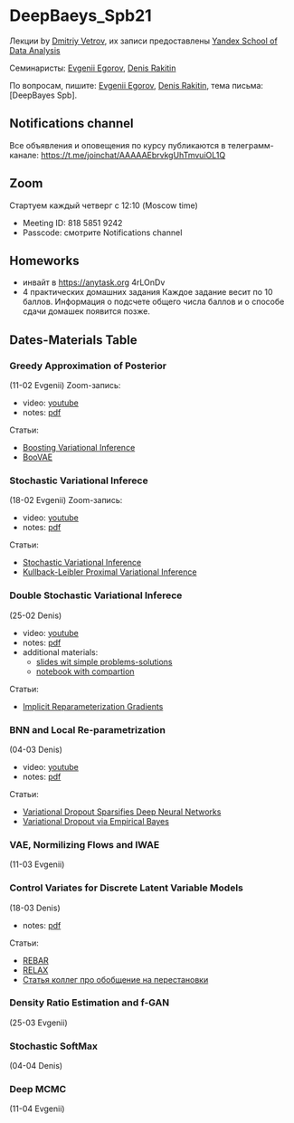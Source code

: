 # DeepBaeys_Spb21
Лекции by [Dmitriy Vetrov](https://www.hse.ru/staff/dvetrov), их записи предоставлены [Yandex School of Data Analysis](https://yandexdataschool.com)

Семинаристы: [Evgenii Egorov](https://evgenii-egorov.github.io), [Denis Rakitin](https://www.hse.ru/org/persons/190910999)

По вопросам, пишите: [Evgenii Egorov](mailto:egorov.evgenyy@ya.ru), [Denis Rakitin](mailto:rakitindenis32@gmail.com), тема письма: [DeepBayes Spb].

## Notifications channel
Все объявления и оповещения по курсу публикаются в телеграмм-канале: https://t.me/joinchat/AAAAAEbrvkgUhTmvuiOL1Q

## Zoom
Стартуем каждый четверг с 12:10 (Moscow time)

- Meeting ID: 818 5851 9242
- Passcode: смотрите Notifications channel

## Homeworks
- инвайт в https://anytask.org 4rLOnDv
- 4 практических домашних задания
Каждое задание весит по 10 баллов.
Информация о подсчете общего числа баллов и о способе сдачи домашек появится позже.

## Dates-Materials Table
### Greedy Approximation of Posterior 
(11-02 Evgenii)
Zoom-запись:
+ video: [youtube](https://youtu.be/8clN3s5nM5w)
+ notes: [pdf](https://drive.google.com/file/d/1N1wUk66Nvvyx-2w0XKzOXFI_xUGHXoYY/view?usp=sharing)

Статьи:
+ [Boosting Variational Inference](https://arxiv.org/abs/1611.05559)
+ [BooVAE](https://arxiv.org/abs/1908.11853)

### Stochastic Variational Inferece 
(18-02 Evgenii)
Zoom-запись:
+ video: [youtube](https://youtu.be/a0kFH7BBhqs)
+ notes: [pdf](https://drive.google.com/file/d/1zt1LfZt_6SktnHkVHfKEi4MgD51PZRBv/view?usp=sharing)

Статьи:
+ [Stochastic Variational Inference](https://www.jmlr.org/papers/volume14/hoffman13a/hoffman13a.pdf)
+ [Kullback-Leibler Proximal Variational Inference](https://papers.nips.cc/paper/2015/file/3214a6d842cc69597f9edf26df552e43-Paper.pdf)

### Double Stochastic Variational Inferece
(25-02 Denis)
+ video: [youtube](https://youtu.be/Ol8IoWSq56Y)
+ notes: [pdf](https://drive.google.com/file/d/1mETobuOb5hwD_5cwZEgIzA_gpAj0buBF/view?usp=sharing)
+ additional materials: 
  + [slides wit simple problems-solutions](https://github.com/evgenii-egorov/sk-bdl/blob/main/seminar_8/slides/2020_sk_bml_8.pdf)
  + [notebook with compartion](https://github.com/evgenii-egorov/sk-bdl/blob/main/seminar_8/notebook/illustration_sem8.ipynb)

Статьи:
+ [Implicit Reparameterization Gradients](https://arxiv.org/pdf/1805.08498.pdf)

### BNN and Local Re-parametrization
(04-03 Denis)
+ video: [youtube](https://youtu.be/EIFmaTIb1vk)
+ notes: [pdf](https://drive.google.com/file/d/1GgFfAIoUxGZEeq8s9bw7_AZ3BFkh3wfO/view?usp=sharing)

Статьи:
+ [Variational Dropout Sparsifies Deep Neural Networks](https://arxiv.org/pdf/1701.05369.pdf)
+ [Variational Dropout via Empirical Bayes](https://arxiv.org/pdf/1811.00596.pdf)

### VAE, Normilizing Flows and IWAE
(11-03 Evgenii)

### Control Variates for Discrete Latent Variable Models
(18-03 Denis)
+ notes: [pdf](https://drive.google.com/file/d/1acNhThNPEMOT4V6zafTCq4UaK7LuArW2/view?usp=sharing)

Статьи:
+ [REBAR](https://arxiv.org/pdf/1703.07370.pdf)
+ [RELAX](https://arxiv.org/pdf/1711.00123.pdf)
+ [Статья коллег про обобщение на перестановки](https://arxiv.org/pdf/1911.10036.pdf)

### Density Ratio Estimation and f-GAN
(25-03 Evgenii)

### Stochastic SoftMax
(04-04 Denis)

### Deep MCMC
(11-04 Evgenii)
